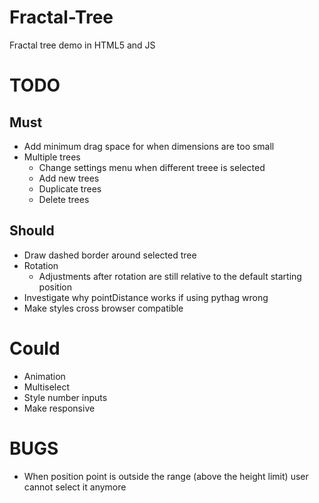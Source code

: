 # Fractal-Tree

Fractal tree demo in HTML5 and JS

# TODO

## Must

- Add minimum drag space for when dimensions are too small
- Multiple trees
  - Change settings menu when different treee is selected
  - Add new trees
  - Duplicate trees
  - Delete trees

## Should

- Draw dashed border around selected tree
- Rotation
  - Adjustments after rotation are still relative to the default starting position
- Investigate why pointDistance works if using pythag wrong
- Make styles cross browser compatible

# Could

- Animation
- Multiselect
- Style number inputs
- Make responsive

# BUGS

- When position point is outside the range (above the height limit) user cannot select it anymore
